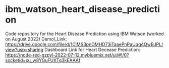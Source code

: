 # ibm_watson_heart_disease_prediction
 Code repository for the Heart Disease Prediction using IBM Watson (worked on August 2022)
Demol_Link: 
https://drive.google.com/file/d/1ClMS3pnOMHD73iTaaePnPaUqq4QwBJPL/view?usp=sharing
Dashboard Link for Heart Decease Prediction: 
https://node-red-gzpyl-2022-07-12.mybluemix.net/ui/#!/0?socketid=xu_w8YGuFUXTq3kEAAAf

